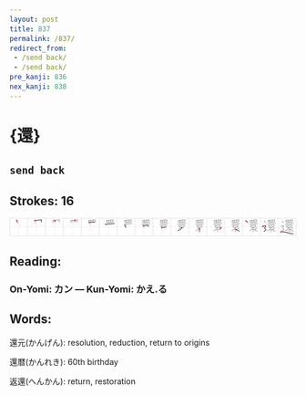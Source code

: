 ```yaml
---
layout: post
title: 837
permalink: /837/
redirect_from:
 - /send back/
 - /send back/
pre_kanji: 836
nex_kanji: 838
---
```


# {還}

## `send back`

## Strokes: 16

<div class="stroke"><img src="../images/E98284.png" /></div>

## Reading:

### On-Yomi: カン &mdash; Kun-Yomi: かえ.る

## Words:

還元(かんげん): resolution, reduction, return to origins

還暦(かんれき): 60th birthday

返還(へんかん): return, restoration
